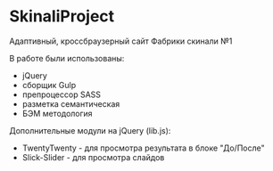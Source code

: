 # SkinaliProject

Адаптивный, кроссбраузерный сайт Фабрики скинали №1

В работе были использованы:
- jQuery
- сборщик Gulp
- препроцессор SASS
- разметка семантическая
- БЭМ методология

Дополнительные модули на jQuery (lib.js):
- TwentyTwenty - для просмотра результата в блоке "До/После"
- Slick-Slider - для просмотра слайдов
